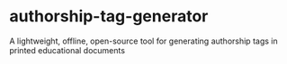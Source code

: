 # authorship-tag-generator
A lightweight, offline, open-source tool for generating authorship tags in printed educational documents
